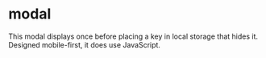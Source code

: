 # modal
This modal displays once before placing a key in local storage that hides it. Designed mobile-first, it does use JavaScript.  

